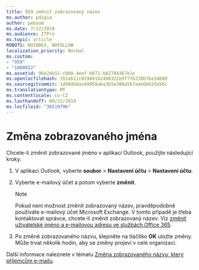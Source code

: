 ```yaml
---
title: 959 změnit zobrazovaný název
ms.author: pdigia
author: pebaum
ms.date: 7/17/2018
ms.audience: ITPro
ms.topic: article
ROBOTS: NOINDEX, NOFOLLOW
localization_priority: Normal
ms.custom:
- "959"
- "1800022"
ms.assetid: 96e2de51-c8b0-4eef-b071-b02784367e1e
ms.openlocfilehash: 351eb11c01984162468322e9f776238b76a34680
ms.sourcegitcommit: 1d98db8acb9959aba3b5e308a567ade6b62da56c
ms.translationtype: MT
ms.contentlocale: cs-CZ
ms.lasthandoff: 08/22/2019
ms.locfileid: "36519796"
---
```

# <a name="change-your-display-name"></a>Změna zobrazovaného jména
  
Chcete-li změnit zobrazované jméno v aplikaci Outlook, použijte následující kroky.
  
1. V aplikaci Outlook, vyberte **soubor** \> **Nastavení účtu** \> **Nastavení účtu**.

2. Vyberte e-mailový účet a potom vyberte **změnit**.

    > [!NOTE]
    > Pokud není možnost změnit zobrazovaný název, pravděpodobně používáte e-mailový účet Microsoft Exchange. V tomto případě je třeba kontaktovat správce, chcete-li změnit zobrazovaný název. Viz [změnit uživatelské jméno a e-mailovou adresu ve službách Office 365](https://support.office.com/article/fb5ac074-e203-4e1f-9843-b9d1a3e03297.aspx).
  
3. Po změně zobrazovaného názvu, klepněte na tlačítko **OK** uložte změny. Může trvat několik hodin, aby se změny projeví v celé organizaci.

Další informace naleznete v tématu [Změna zobrazovaného názvu, který příjemcům e-mailu](https://support.office.com/article/2b53331a-ba2a-4803-88dc-ac9fe376c8a9.aspx).
  